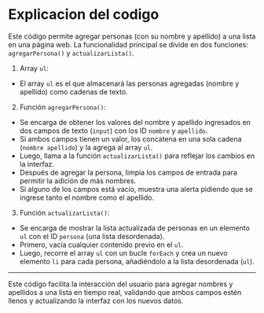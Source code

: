 # Explicacion del codigo

Este código permite agregar personas (con su nombre y apellido) a una lista en una página web. La funcionalidad principal se divide en dos funciones: `agregarPersona()` y `actualizarLista()`.

 1. Array `ul`:
 - El array `ul` es el que almacenará las personas agregadas (nombre y apellido) como cadenas de texto.
 2. Función `agregarPersona()`:
 -   Se encarga de obtener los valores del nombre y apellido ingresados en dos campos de texto (`input`) con los ID `nombre` y `apellido`.
-   Si ambos campos tienen un valor, los concatena en una sola cadena (`nombre apellido`) y la agrega al array `ul`.
-   Luego, llama a la función `actualizarLista()` para reflejar los cambios en la interfaz.
-   Después de agregar la persona, limpia los campos de entrada para permitir la adición de más nombres.
-   Si alguno de los campos está vacío, muestra una alerta pidiendo que se ingrese tanto el nombre como el apellido.
3. Función `actualizarLista()`:
-   Se encarga de mostrar la lista actualizada de personas en un elemento `ul` con el ID `persona` (una lista desordenada).
-   Primero, vacía cualquier contenido previo en el `ul`.
-   Luego, recorre el array `ul` con un bucle `forEach` y crea un nuevo elemento `li` para cada persona, añadiéndolo a la lista desordenada (`ul`).
-----
Este código facilita la interacción del usuario para agregar nombres y apellidos a una lista en tiempo real, validando que ambos campos estén llenos y actualizando la interfaz con los nuevos datos.
